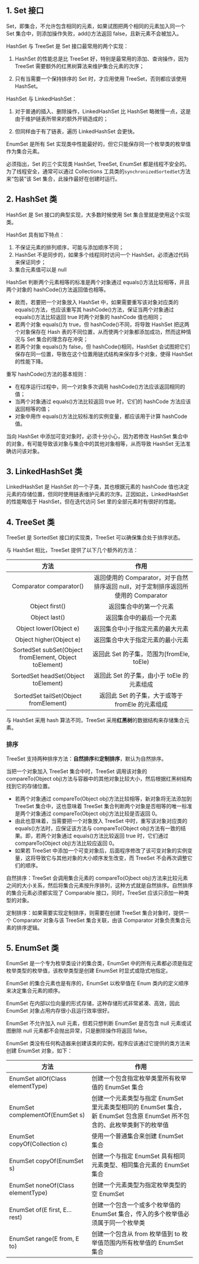 ## 1. Set 接口

Set，即集合，不允许包含相同的元素，如果试图把两个相同的元素加入同一个 Set 集合中，则添加操作失败，add()方法返回 false，且新元素不会被加入。

HashSet 与 TreeSet 是 Set 接口最常用的两个实现：

1. HashSet 的性能总是比 TreeSet 好，特别是最常用的添加、查询操作，因为 TreeSet 需要额外的红黑树算法来维护集合元素的次序；

2. 只有当需要一个保持排序的 Set 时，才应用使用 TreeSet，否则都应该使用 HashSet。

HashSet 与 LinkedHashSet：

1. 对于普通的插入、删除操作，LinkedHashSet 比 HashSet 略微慢一点，这是由于维护链表所带来的额外开销造成的；

2. 但同样由于有了链表，遍历 LinkedHashSet 会更快。

EnumSet 是所有 Set 实现类中性能最好的，但它只能保存同一个枚举类的枚举值作为集合元素。

必须指出，Set 的三个实现类 HashSet, TreeSet, EnumSet 都是线程不安全的。为了线程安全，通常可以通过 Collections 工具类的`synchronizedSortedSet`方法来“包装”该 Set 集合，此操作最好在创建时运行。

## 2. HashSet 类

HashSet 是 Set 接口的典型实现，大多数时候使用 Set 集合里就是使用这个实现类。

HashSet 具有如下特点：

1. 不保证元素的排列顺序，可能与添加顺序不同；
2. HashSet 不是同步的，如果多个线程同时访问一个 HashSet，必须通过代码来保证同步；
3. 集合元素值可以是 null

HashSet 判断两个元素相等的标准是两个对象通过 equals()方法比较相等，并且两个对象的 hashCode()方法返回值也相等。

-   故而，若要把一个对象放入 HashSet 中，如果需要重写该对象对应类的 equals()方法，也应该重写其 hashCode()方法，保证当两个对象通过 equals()方法比较返回 true 时两个对象的 hashCode 值也相同；
-   若两个对象 equals()为 true，但 hashCode()不同，将导致 HashSet 把这两个对象保存在 Hash 表的不同位置，从而使两个对象都添加成功，然而这种情况与 Set 集合的理念存在冲突；
-   若两个对象 equals()为 false，但 hashCode()相同，HashSet 会试图把它们保存在同一位置，导致在这个位置用链式结构来保存多个对象，使得 HashSet 的性能下降。

重写 hashCode()方法的基本规则：

-   在程序运行过程中，同一个对象多次调用 hashCode()方法应该返回相同的值；
-   当两个对象通过 equals()方法比较返回 true 时，它们的 hashCode 方法应该返回相等的值；
-   对象中用作 equals()方法比较标准的实例变量，都应该用于计算 hashCode 值。

当向 HashSet 中添加可变对象时，必须十分小心，因为若修改 HashSet 集合中的对象，有可能导致该对象与集合中的其他对象相等，从而导致 HashSet 无法准确访问该对象。

## 3. LinkedHashSet 类

LinkedHashSet 是 HashSet 的一个子类，其也根据元素的 hashCode 值也决定元素的存储位置，但同时使用链表维护元素的次序。正因如此，LinkedHashSet 的性能略低于 HashSet，但在迭代访问 Set 里的全部元素时有很好的性能。

## 4. TreeSet 类

TreeSet 是 SortedSet 接口的实现类，TreeSet 可以确保集合处于排序状态。

与 HashSet 相比，TreeSet 提供了以下几个额外的方法：

|                          方法                          |                                       作用                                        |
| :----------------------------------------------------: | :-------------------------------------------------------------------------------: |
|                Comparator comparator()                 | 返回使用的 Comparator，对于自然排序返回 null，对于定制排序返回所使用的 Comparator |
|                     Object first()                     |                              返回集合中的第一个元素                               |
|                     Object last()                      |                             返回集合中的最后一个元素                              |
|                 Object lower(Object e)                 |                         返回集合中小于指定元素的最大元素                          |
|                Object higher(Object e)                 |                         返回集合中大于指定元素的最小元素                          |
| SortedSet subSet(Object fromElement, Object toElement) |                     返回此 Set 的子集，范围为[fromEle, toEle)                     |
|          SortedSet headSet(Object toElement)           |                    返回此 Set 的子集，由小于 toEle 的元素组成                     |
|         SortedSet tailSet(Object fromElement)          |                 返回此 Set 的子集，大于或等于 fromEle 的元素组成                  |

与 HashSet 采用 hash 算法不同，TreeSet 采用**红黑树**的数据结构来存储集合元素。

### 排序

TreeSet 支持两种排序方法：**自然排序**和**定制排序**，默认为自然排序。

当把一个对象加入 TreeSet 集合中时，TreeSet 调用该对象的 compareTo(Object obj)方法与容器中的其他对象比较大小，然后根据红黑树结构找到它的存储位置。

-   若两个对象通过 compareTo(Object obj)方法比较相等，新对象将无法添加到 TreeSet 集合中，这也意味着 TreeSet 集合判断两个对象是否相等的唯一标准是两个对象通过 compareTo(Object obj)方法比较是否返回 0。
-   由此也意味着，当需要把一个对象放入 TreeSet 中时，重写该对象对应类的 equals()方法时，应保证该方法与 compareTo(Object obj)方法有一致的结果。即，若两个对象通过 equals()方法比较返回 true 时，它们通过 compareTo(Object obj)方法比较应返回 0。
-   如果若 TreeSet 中添加一个可变对象后，后面程序修改了该可变对象的实例变量，这将导致它与其他对象的大小顺序发生改变，而 TreeSet 不会再次调整它们的顺序。

自然排序：TreeSet 会调用集合元素的 compareTo(Ojbect obj)方法来比较元素之间的大小关系，然后将集合元素按升序排列，这种方式就是自然排序。自然排序的集合元素必须都实现了 Comparable 接口，同时，TreeSet 应该只添加一种类型的对象。

定制排序：如果需要实现定制排序，则需要在创建 TreeSet 集合对象时，提供一个 Comparator 对象与该 TreeSet 集合关联，由该 Comparator 对象负责集合元素的排序逻辑。

## 5. EnumSet 类

EnumSet 是一个专为枚举类设计的集合类，EnumSet 中的所有元素都必须是指定枚举类型的枚举值，该枚举类型是创建 EnumSet 时显式或隐式地指定。

EnumSet 的集合元素也是有序的，EnumSet 以枚举值在 Enum 类内的定义顺序来决定集合元素的顺序。

EnumSet 在内部以位向量的形式存储，这种存储形式非常紧凑、高效，因此 EnumSet 对象占用内存很小且运行效率很好。

EnumSet 不允许加入 null 元素，但若只想判断 EnumSet 是否包含 null 元素或试图删除 null 元素都不会抛出异常，只是删除操作将返回 false。

EnumSet 类没有任何构造器来创建该类的实例，程序应该通过它提供的类方法来创建 EnumSet 对象，如下：

| 方法                              | 作用                                                                                                                     |
| --------------------------------- | ------------------------------------------------------------------------------------------------------------------------ |
| EnumSet allOf(Class elementType)  | 创建一个包含指定枚举类里所有枚举值的 EnumSet 集合                                                                        |
| EnumSet complementOf(EnumSet s)   | 创建一个元素类型与指定 EnumSet 里元素类型相同的 EnumSet 集合，新 EnumSet 包含原 EnumSet 所不包含的、此枚举类剩下的枚举值 |
| EnumSet copyOf(Collection c)      | 使用一个普通集合来创建 EnumSet 集合                                                                                      |
| EnumSet copyOf(EnumSet s)         | 创建一个与指定 EnumSet 具有相同元素类型、相同集合元素的 EnumSet 集合                                                     |
| EnumSet noneOf(Class elementType) | 创建一个元素类型为指定枚举类型的空 EnumSet                                                                               |
| EnumSet of(E first, E… rest)      | 创建一个包含一个或多个枚举值的 EnumSet 集合，传入的多个枚举值必须属于同一个枚举类                                        |
| EnumSet range(E from, E to)       | 创建一个包含从 from 枚举值到 to 枚举值范围内所有枚举值的 EnumSet 集合                                                    |
